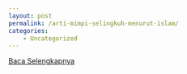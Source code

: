 ```yaml
---
layout: post
permalink: /arti-mimpi-selingkuh-menurut-islam/
categories:
    - Uncategorized
---
```


[Baca Selengkapnya](/07)